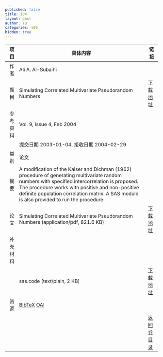 ```yaml
---
published: false
title: i04
layout: post
author: Yu
categories: v09
hidden: true
---
```


| 项目 | 具体内容 | 链接 |
|---:|---|---|
| 作者 | Ali A. Al-Subaihi| |
| 题目 |Simulating Correlated Multivariate Pseudorandom Numbers | [下载地址](http://www.jstatsoft.org/v09/i04/paper) |
| 参考资料 |Vol. 9, Issue 4, Feb 2004 | |
| | 提交日期 2003-01-04, 接收日期 2004-02-29| | 
| 类别 | 论文| |
| 摘要 | A modification of the Kaiser and Dichman (1962) procedure of generating multivariate random numbers with specified intercorrelation is proposed. The procedure works with positive and non-positive definite population correlation matrix. A SAS module is also provided to run the procedure.| |
| 论文 | Simulating Correlated Multivariate Pseudorandom Numbers  (application/pdf, 821.6 KB)| [下载地址](http://www.jstatsoft.org/v09/i04/paper) |
| 补充材料 | | |
| |sas.code  (text/plain, 2 KB)|  [下载地址](http://www.jstatsoft.org/v09/i04/supp/1) |
| 资源 | [BibTeX](http://www.jstatsoft.org/v09/i04/bibtex) [OAI](http://www.jstatsoft.org/oai?verb=GetRecord&identifier=oai.jstatsoft/v09/i04&prefix=oai_dc)| |
| |  | [返回卷目录]({{site.baseurl}}/volume/v09.html) |